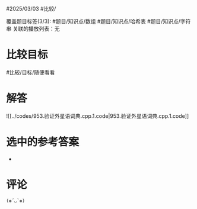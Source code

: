 #2025/03/03 #比较/

覆盖题目标签(3/3):  #题目/知识点/数组 #题目/知识点/哈希表 #题目/知识点/字符串
关联的播放列表：无

# 比较目标

#比较/目标/随便看看 

# 解答

![[../codes/953.验证外星语词典.cpp.1.code|953.验证外星语词典.cpp.1.code]]

# 选中的参考答案

-

# 评论

```(❁´◡`❁)```